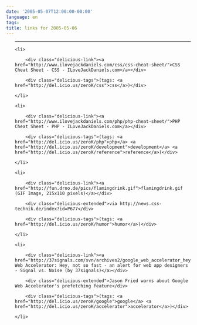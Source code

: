 ```yaml
---
date: '2005-05-07T12:00:00-00:00'
language: en
tags:
title: links for 2005-05-06
---
```



<ul class="delicious">

-------------------------------

	<li>

		<div class="delicious-link"><a href="http://www.ilovejackdaniels.com/css/css-cheat-sheet/">CSS Cheat Sheet - CSS - ILoveJackDaniels.com</a></div>

		<div class="delicious-tags">(tags: <a href="http://del.icio.us/zeroK/css">css</a>)</div>

	</li>

	<li>

		<div class="delicious-link"><a href="http://www.ilovejackdaniels.com/php/php-cheat-sheet/">PHP Cheat Sheet - PHP - ILoveJackDaniels.com</a></div>

		<div class="delicious-tags">(tags: <a href="http://del.icio.us/zeroK/php">php</a> <a href="http://del.icio.us/zeroK/development">development</a> <a href="http://del.icio.us/zeroK/reference">reference</a>)</div>

	</li>

	<li>

		<div class="delicious-link"><a href="http://fun.drno.de/pics/flamingdrink.gif">flamingdrink.gif (GIF Image, 215x110 pixels)</a></div>

		<div class="delicious-extended">via http://news.css-technik.de/index?id=P677</div>

		<div class="delicious-tags">(tags: <a href="http://del.icio.us/zeroK/humor">humor</a>)</div>

	</li>

	<li>

		<div class="delicious-link"><a href="http://37signals.com/svn/archives2/google_web_accelerator_hey_not_so_fast_an_alert_for_web_app_designers.php">Google Web Accelerator: Hey, not so fast - an alert for web app designers - Signal vs. Noise (by 37signals)</a></div>

		<div class="delicious-extended">Jason Fried warns about Google Web Accelerator's prefetching feature</div>

		<div class="delicious-tags">(tags: <a href="http://del.icio.us/zeroK/google">google</a> <a href="http://del.icio.us/zeroK/accelerator">accelerator</a>)</div>

	</li>

</ul>